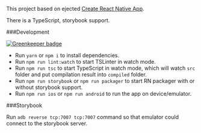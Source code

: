This project based on ejected [Create React Native App](https://github.com/react-community/create-react-native-app).

There is a TypeScript, storybook support.

###Development

[![Greenkeeper badge](https://badges.greenkeeper.io/ctco-dev/react-native-template.svg)](https://greenkeeper.io/)

- Run `yarn` or `npm i` to install dependencies.
- Run `npm run lint:watch` to start TSLinter in watch mode.
- Run `npm run tsc` to start TypeScript in watch mode, which will watch `src` folder and put compilation result into `compiled` folder.
- Run `npm run storybook` or `npm run packager` to start RN packager with or without storybook support.
- Run `npm run ios` or `npm run android` to run the app on device/emulator.

###Storybook

Run `adb reverse tcp:7007 tcp:7007` command so that emulator could connect to the storybook server.